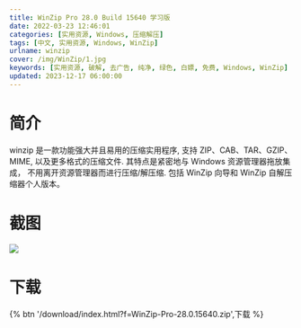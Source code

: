 ```yaml
---
title: WinZip Pro 28.0 Build 15640 学习版
date: 2022-03-23 12:46:01
categories: [实用资源, Windows, 压缩解压]
tags: [中文, 实用资源, Windows, WinZip]
urlname: winzip
cover: /img/WinZip/1.jpg
keywords: [实用资源, 破解, 去广告, 纯净, 绿色, 白嫖, 免费, Windows, WinZip]
updated: 2023-12-17 06:00:00
---
```


# 简介

winzip 是一款功能强大并且易用的压缩实用程序, 支持 ZIP、CAB、TAR、GZIP、MIME, 以及更多格式的压缩文件. 其特点是紧密地与 Windows 资源管理器拖放集成， 不用离开资源管理器而进行压缩/解压缩. 包括 WinZip 向导和 WinZip 自解压缩器个人版本。

# 截图

![](/img/WinZip/2.jpg)

# 下载

{% btn '/download/index.html?f=WinZip-Pro-28.0.15640.zip',下载 %}
